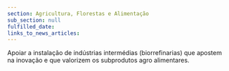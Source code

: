 ```yaml
---
section: Agricultura, Florestas e Alimentação
sub_section: null
fulfilled_date:
links_to_news_articles:
---
```


Apoiar a instalação de indústrias intermédias (biorrefinarias) que apostem na inovação e que valorizem os subprodutos agro alimentares.